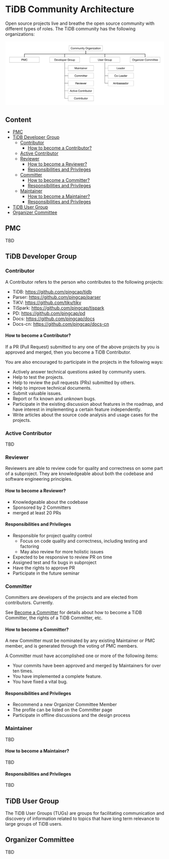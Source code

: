 # TiDB Community Architecture

Open source projects live and breathe the open source community with different
types of roles. The TiDB community has the following organizations:

![TiDB Community Architecture](../media/architecture.svg)

## Content

<!-- vim-markdown-toc GFM -->

* [PMC](#pmc)
* [TiDB Developer Group](#tidb-developer-group)
    * [Contributor](#contributor)
        * [How to become a Contributor?](#how-to-become-a-contributor)
    * [Active Contributor](#active-contributor)
    * [Reviewer](#reviewer)
        * [How to become a Reviewer?](#how-to-become-a-reviewer)
        * [Responsibilities and Privileges](#responsibilities-and-privileges)
    * [Committer](#committer)
        * [How to become a Committer?](#how-to-become-a-committer)
        * [Responsibilities and Privileges](#responsibilities-and-privileges-1)
    * [Maintainer](#maintainer)
        * [How to become a Maintainer?](#how-to-become-a-maintainer)
        * [Responsibilities and Privileges](#responsibilities-and-privileges-2)
* [TiDB User Group](#tidb-user-group)
* [Organizer Committee](#organizer-committee)

<!-- vim-markdown-toc -->

## PMC

TBD

## TiDB Developer Group

### Contributor

A Contributor refers to the person who contributes to the following projects:

* TiDB: https://github.com/pingcap/tidb
* Parser: https://github.com/pingcap/parser
* TiKV: https://github.com/tikv/tikv
* TiSpark: https://github.com/pingcap/tispark
* PD: https://github.com/pingcap/pd
* Docs: https://github.com/pingcap/docs
* Docs-cn: https://github.com/pingcap/docs-cn

#### How to become a Contributor?

If a PR (Pull Request) submitted to any one of the above projects by you is
approved and merged, then you become a TiDB Contributor.

You are also encouraged to participate in the projects in the following ways:

* Actively answer technical questions asked by community users.
* Help to test the projects.
* Help to review the pull requests (PRs) submitted by others.
* Help to improve technical documents.
* Submit valuable issues.
* Report or fix known and unknown bugs.
* Participate in the existing discussion about features in the roadmap, and
  have interest in implementing a certain feature independently.
* Write articles about the source code analysis and usage cases for the
  projects.

### Active Contributor

TBD

### Reviewer

Reviewers are able to review code for quality and correctness on some part of a
subproject. They are knowledgeable about both the codebase and software
engineering principles.

#### How to become a Reviewer?

* Knowledgeable about the codebase
* Sponsored by 2 Committers
* merged at least 20 PRs 

#### Responsibilities and Privileges

* Responsible for project quality control
    * Focus on code quality and correctness, including testing and factoring 
    * May also review for more holistic issues
* Expected to be responsive to review PR on time
* Assigned test and fix bugs in subproject 
* Have the rights to approve PR
* Participate in the future seminar

### Committer

Committers are developers of the projects and are elected from contributors.
Currently.

See [Become a Committer](./become-a-committer.md) for details about how to
become a TiDB Committer, the rights of a TiDB Committer, etc.

#### How to become a Committer?

A new Committer must be nominated by any existing Maintainer or PMC member, and
is generated through the voting of PMC members.

A Committer must have accomplished one or more of the following items:

* Your commits have been approved and merged by Maintainers for over ten times.
* You have implemented a complete feature.
* You have fixed a vital bug.

#### Responsibilities and Privileges

* Recommend a new Organizer Committee Member
* The profile can be listed on the Committer page
* Participate in offline discussions and the design process

### Maintainer

TBD

#### How to become a Maintainer?

TBD

#### Responsibilities and Privileges

TBD

## TiDB User Group

The TiDB User Groups (TUGs) are groups for facilitating communication and
discovery of information related to topics that have long term relevance to
large groups of TiDB users.

## Organizer Committee

TBD
